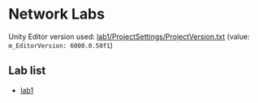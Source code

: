 # Network Labs

Unity Editor version used: [lab1/ProjectSettings/ProjectVersion.txt](lab1/ProjectSettings/ProjectVersion.txt) (value: `m_EditorVersion: 6000.0.50f1`)

## Lab list
- [lab1](lab1/)
